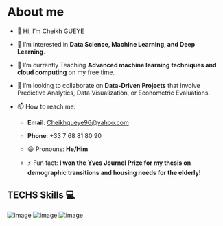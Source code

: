 # About me

- 👋 Hi, I’m Cheikh GUEYE
  
- 👀 I’m interested in **Data Science, Machine Learning, and Deep Learning**.
  
- 🌱 I’m currently Teaching **Advanced machine learning techniques and cloud computing** on my free time.
  
- 💞️ I’m looking to collaborate on **Data-Driven Projects** that involve Predictive Analytics, Data Visualization, or Econometric Evaluations.
  
- 📫 How to reach me:
  
  - **Email**: Cheikhgueye96@yahoo.com
 
  - **Phone**: +33 7 68 81 80 90
    
  - 😄 Pronouns: **He/Him**
  
  - ⚡ Fun fact: **I won the Yves Journel Prize for my thesis on demographic transitions and housing needs for the elderly!**

## TECHS Skills :computer:

![image](https://github.com/user-attachments/assets/1fac3edc-2459-426a-9e7c-2682b39a8c72)
![image](https://github.com/user-attachments/assets/1af03e4a-5dd6-4c5d-b276-d5c1b58a12da)
![image](https://github.com/user-attachments/assets/211c82fb-efe8-4059-b692-e4b68f54386d)













